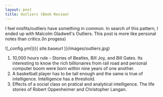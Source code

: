 ```yaml
---
layout: post
title: Outliers (Book Review) 
---
```


I feel misfits/outliers have something in common. In search of this pattern, I ended up with Malcolm Gladwell's Outliers. This post is more like personal notes than critics.(In progess) 

![_config.yml]({{ site.baseurl }}/images/outliers.jpg)

1. 10,000 hours rule - Stories of Beatles, Bill Joy, and Bill Gates. Its interesting to know the rich billionaires from rail road and personal computer boom were born within nine years of one another. 
2. A basketball player has to be tall enough and the same is true of intelligence. Intelligence has a threshold.
3. Effects of a social class on pratical and analytical intelligence. The life stories of Robert Oppenheimer and Christopher Langan. 

